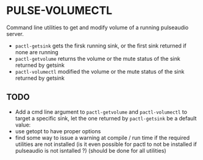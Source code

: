 # PULSE-VOLUMECTL

Command line utilities to get and modify volume of a running pulseaudio server. 

- `pactl-getsink` gets the firsk running sink, or the first sink returned if none are running
- `pactl-getvolume` returns the volume or the mute status of the sink returned by getsink
- `pactl-volumectl` modified the volume or the mute status of the sink returned by getsink

## TODO

- Add a cmd line argument to `pactl-getvolume` and `pactl-volumectl` to target a specific sink, let the one returned by `pactl-getsink` be a default value:
- use getopt to have proper options
- find some way to issue a warning at compile / run time if the required utilities are not installed (is it even possible for pactl to not be installed if pulseaudio is not isntalled ?) (should be done for all utilities)


